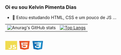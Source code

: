 ### Oi eu sou Kelvin Pimenta Dias 
- 🌱 Estou estudando HTML, CSS e um pouco de JS ...

<table style="border: none;">
  <tr>
    <td>
      <img src="https://github-readme-stats.vercel.app/api?username=KelvinPD&show_icons=true&theme=radical" alt="Anurag's GitHub stats" />
    </td>
    <td>
      <a href="https://github.com/anuraghazra/github-readme-stats">
        <img src="https://github-readme-stats.vercel.app/api/top-langs/?username=KelvinPD&layout=compact" alt="Top Langs" />
      </a>
    </td>
  </tr>
</table>


<div style="display: inline_block"><br>
  <img align="center" alt="Kelvin-Js" height="30" width="40" src="https://raw.githubusercontent.com/devicons/devicon/master/icons/javascript/javascript-plain.svg">
  <img align="center" alt="Kelvin-HTML" height="30" width="40" src="https://raw.githubusercontent.com/devicons/devicon/master/icons/html5/html5-original.svg">
  <img align="center" alt="Kelvin-CSS" height="30" width="40" src="https://raw.githubusercontent.com/devicons/devicon/master/icons/css3/css3-original.svg">
</div>
